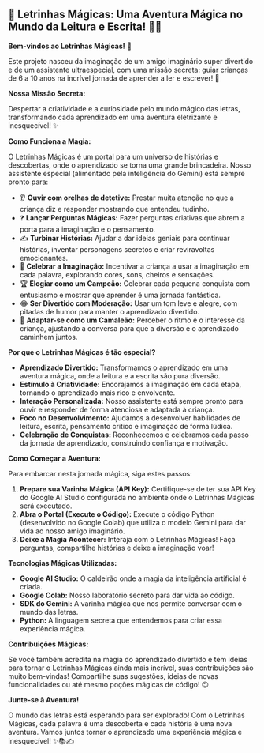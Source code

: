 ## 📖 Letrinhas Mágicas: Uma Aventura Mágica no Mundo da Leitura e Escrita! 🧙✨

**Bem-vindos ao Letrinhas Mágicas!** 🚀

Este projeto nasceu da imaginação de um amigo imaginário super divertido e de um assistente ultraespecial, com uma missão secreta: guiar crianças de 6 a 10 anos na incrível jornada de aprender a ler e escrever! 🌟

**Nossa Missão Secreta:**

Despertar a criatividade e a curiosidade pelo mundo mágico das letras, transformando cada aprendizado em uma aventura eletrizante e inesquecível! ✨

**Como Funciona a Magia:**

O Letrinhas Mágicas é um portal para um universo de histórias e descobertas, onde o aprendizado se torna uma grande brincadeira. Nosso assistente especial (alimentado pela inteligência do Gemini) está sempre pronto para:

* 👂 **Ouvir com orelhas de detetive:** Prestar muita atenção no que a criança diz e responder mostrando que entendeu tudinho.
* ❓ **Lançar Perguntas Mágicas:** Fazer perguntas criativas que abrem a porta para a imaginação e o pensamento.
* ✍️ **Turbinar Histórias:** Ajudar a dar ideias geniais para continuar histórias, inventar personagens secretos e criar reviravoltas emocionantes.
* 🌈 **Celebrar a Imaginação:** Incentivar a criança a usar a imaginação em cada palavra, explorando cores, sons, cheiros e sensações.
* 🏆 **Elogiar como um Campeão:** Celebrar cada pequena conquista com entusiasmo e mostrar que aprender é uma jornada fantástica.
* 😂 **Ser Divertido com Moderação:** Usar um tom leve e alegre, com pitadas de humor para manter o aprendizado divertido.
* 🧭 **Adaptar-se como um Camaleão:** Perceber o ritmo e o interesse da criança, ajustando a conversa para que a diversão e o aprendizado caminhem juntos.

**Por que o Letrinhas Mágicas é tão especial?**

* **Aprendizado Divertido:** Transformamos o aprendizado em uma aventura mágica, onde a leitura e a escrita são pura diversão.
* **Estímulo à Criatividade:** Encorajamos a imaginação em cada etapa, tornando o aprendizado mais rico e envolvente.
* **Interação Personalizada:** Nosso assistente está sempre pronto para ouvir e responder de forma atenciosa e adaptada à criança.
* **Foco no Desenvolvimento:** Ajudamos a desenvolver habilidades de leitura, escrita, pensamento crítico e imaginação de forma lúdica.
* **Celebração de Conquistas:** Reconhecemos e celebramos cada passo da jornada de aprendizado, construindo confiança e motivação.

**Como Começar a Aventura:**

Para embarcar nesta jornada mágica, siga estes passos:

1.  **Prepare sua Varinha Mágica (API Key):** Certifique-se de ter sua API Key do Google AI Studio configurada no ambiente onde o Letrinhas Mágicas será executado.
2.  **Abra o Portal (Execute o Código):** Execute o código Python (desenvolvido no Google Colab) que utiliza o modelo Gemini para dar vida ao nosso amigo imaginário.
3.  **Deixe a Magia Acontecer:** Interaja com o Letrinhas Mágicas! Faça perguntas, compartilhe histórias e deixe a imaginação voar!

**Tecnologias Mágicas Utilizadas:**

* **Google AI Studio:** O caldeirão onde a magia da inteligência artificial é criada.
* **Google Colab:** Nosso laboratório secreto para dar vida ao código.
* **SDK do Gemini:** A varinha mágica que nos permite conversar com o mundo das letras.
* **Python:** A linguagem secreta que entendemos para criar essa experiência mágica.

**Contribuições Mágicas:**

Se você também acredita na magia do aprendizado divertido e tem ideias para tornar o Letrinhas Mágicas ainda mais incrível, suas contribuições são muito bem-vindas! Compartilhe suas sugestões, ideias de novas funcionalidades ou até mesmo poções mágicas de código! 😉

**Junte-se à Aventura!**

O mundo das letras está esperando para ser explorado! Com o Letrinhas Mágicas, cada palavra é uma descoberta e cada história é uma nova aventura. Vamos juntos tornar o aprendizado uma experiência mágica e inesquecível! ✨📚✍️
